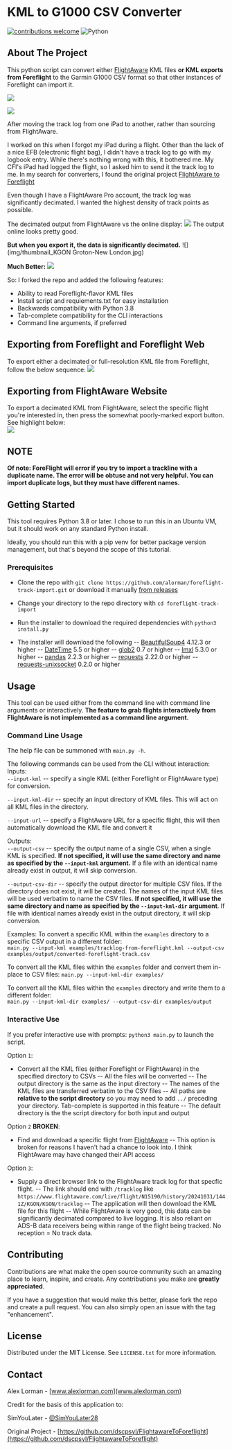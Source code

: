 # KML to G1000 CSV Converter
[![contributions welcome](https://img.shields.io/badge/contributions-welcome-brightgreen.svg?style=flat)](https://github.com/alorman/foreflight-track-import/issues)  ![Python](https://img.shields.io/badge/python-3.8-blue.svg)  


## About The Project

This python script can convert either [FlightAware](https://www.flightaware.com/) KML files **or KML exports from Foreflight** to the Garmin G1000 CSV format so that other instances of Foreflight can import it. 

![](img/ipad-to-ipad.svg)

![](img/flightaware-to-ipad.svg)

After moving the track log from one iPad to another, rather than sourcing from FlightAware.   

I worked on this when I forgot my iPad during a flight. Other than the lack of a nice EFB (electronic flight bag), I didn't have a track log to go with my logbook entry. While there's nothing wrong with this, it bothered me. My CFI's iPad had logged the flight, so I asked him to send it the track log to me.
In my search for converters, I found the original project [FlightAware to Foreflight](https://github.com/dscpsyl/FlightawareToForeflight)  

Even though I have a FlightAware Pro account, the track log was significantly decimated. I wanted the highest density of track points as possible.

The decimated output from FlightAware vs the online display:
![](img/flight-aware-online-track.PNG)
The output online looks pretty good. 

**But when you export it, the data is significantly decimated.**
![](img/thumbnail_KGON Groton-New London.jpg)


**Much Better:**
![](img/high-res-trackline.jpg) 

So:
I forked the repo and added the following features:  
- Ability to read Foreflight-flavor KML files
- Install script and requiements.txt for easy installation
- Backwards compatibility with Python 3.8
- Tab-complete compatibility for the CLI interactions
- Command line arguments, if preferred


## Exporting from Foreflight and Foreflight Web
To export either a decimated or full-resolution KML file from Foreflight, follow the below sequence:
![](img/export-from-foreflight.gif)


## Exporting from FlightAware Website
To export a decimated KML from FlightAware, select the specific flight you're interested in, then press the somewhat poorly-marked export button. See highlight below:  
![](img/foreflight-kml.PNG)  

## NOTE
**Of note: ForeFlight will error if you try to import a trackline with a duplicate name. The error will be obtuse and not very helpful. You can import duplicate logs, but they must have different names.**

## Getting Started

This tool requires Python 3.8 or later. I chose to run this in an Ubuntu VM, but it should work on any standard Python install.

Ideally, you should run this with a pip venv for better package version management, but that's beyond the scope of this tutorial. 

### Prerequisites

- Clone the repo with `git clone https://github.com/alorman/foreflight-track-import.git` or download it manually [from releases](https://github.com/alorman?tab=packages&repo_name=foreflight-track-import)

- Change your directory to the repo directory with `cd foreflight-track-import`

- Run the installer to download the required dependencies with `python3 install.py`

- The installer will download the following
-- [BeautifulSoup4](https://pypi.org/project/beautifulsoup4/) 4.12.3 or higher
-- [DateTime](https://pypi.org/project/DateTime/) 5.5 or higher
-- [glob2](https://pypi.org/project/glob2/) 0.7 or higher
-- [lmxl](https://pypi.org/project/lxml/) 5.3.0 or higher
-- [pandas](https://pypi.org/project/pandas/) 2.2.3 or higher
-- [requests](https://pypi.org/project/requests/) 2.22.0 or higher
-- [requests-unixsocket](https://pypi.org/project/requests-unixsocket/) 0.2.0 or higher


## Usage

This tool can be used either from the command line with command line arguments or interactively. **The feature to grab flights interactively from FlightAware is not implemented as a command line argument.**

### Command Line Usage

The help file can be summoned with `main.py -h`.  

The following commands can be used from the CLI without interaction:  
Inputs:  
`--input-kml` -- specify a single KML (either Foreflight or FlightAware type) for conversion.  

`--input-kml-dir` -- specify an input directory of KML files. This will act on all KML files in the directory.  

`--input-url` -- specify a FlightAware URL for a specific flight, this will then automatically download the KML file and convert it

Outputs:  
`--output-csv` -- specify the output name of a single CSV, when a single KML is specified. **If not specified, it will use the same directory and name as specified by the `--input-kml` argument.** If a file with an identical name already exist in output, it will skip conversion.  

`--output-csv-dir` -- specify the output director for multiple CSV files. If the directory does not exist, it will be created. The names of the input KML files will be used verbatim to name the CSV files. **If not specified, it will use the same directory and name as specified by the `--input-kml-dir` argument**. If file with identical names already exist in the output directory, it will skip conversion.

Examples:
To convert a specific KML within the `examples` directory to a specific CSV output in a different folder:  
`main.py --input-kml examples/tracklog-from-foreflight.kml --output-csv examples/output/converted-foreflight-track.csv`  

To convert all the KML files within the `examples` folder and convert them in-place to CSV files:
`main.py --input-kml-dir examples/`  

To convert all the KML files within the `examples` directory and write them to a different folder:  
`main.py --input-kml-dir examples/ --output-csv-dir examples/output`


### Interactive Use

If you prefer interactive use with prompts:
`python3 main.py` to launch the script.  

Option `1`:  
- Convert all the KML files (either Foreflight or FlightAware) in the specified directory to CSVs
-- All the files will be converted
-- The output directory is the same as the input directory
-- The names of the KML files are transferred verbatim to the CSV files
-- All paths are **relative to the script directory** so you may need to add `../` preceding your directory. Tab-complete is supported in this feature
-- The default directory is the the script directory for both input and output

Option `2` **BROKEN**:  
- Find and download a specific flight from [FlightAware](https://www.flightaware.com/)
-- This option is broken for reasons I haven't had a chance to look into. I think FlightAware may have changed their API access  

Option `3`:  
- Supply a direct browser link to the FlightAware track log for that specfic flight. 
-- The link should end with `/tracklog` like `https://www.flightaware.com/live/flight/N15190/history/20241031/1441Z/KGON/KGON/tracklog`
-- The application will then download the KML file for this flight
-- While FlightAware is very good, this data can be significantly decimated compared to live logging. It is also reliant on ADS-B data receivers being within range of the flight being tracked. No reception = No track data.


## Contributing

Contributions are what make the open source community such an amazing place to learn, inspire, and create. Any contributions you make are **greatly appreciated**.

If you have a suggestion that would make this better, please fork the repo and create a pull request. You can also simply open an issue with the tag "enhancement".

## License

Distributed under the MIT License. See `LICENSE.txt` for more information.


## Contact
Alex Lorman - [www.alexlorman.com](www.alexlorman.com)

Credit for the basis of this application to:

SimYouLater - [@SimYouLater28](https://twitter.com/SimYouLater28)

Original Project - [https://github.com/dscpsyl/FlightawareToForeflight](https://github.com/dscpsyl/FlightawareToForeflight)

